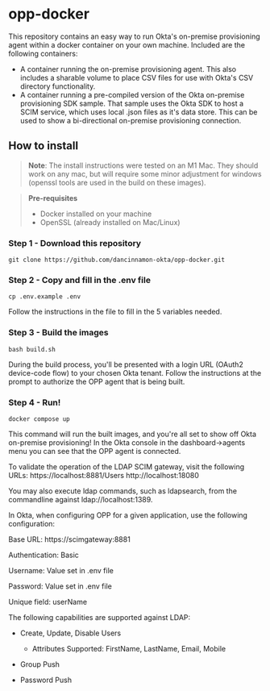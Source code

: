 # opp-docker
This repository contains an easy way to run Okta's on-premise provisioning agent within a docker container on your own machine.  Included are the following containers:
* A container running the on-premise provisioning agent. This also includes a sharable volume to place CSV files for use with Okta's CSV directory functionality.
* A container running a pre-compiled version of the Okta on-premise provisioning SDK sample. That sample uses the Okta SDK to host a SCIM service, which uses local .json files as it's data store. This can be used to show a bi-directional on-premise provisioning connection.


## How to install

> **Note**: The install instructions were tested on an M1 Mac.  They should work on any mac, but will require some minor adjustment for windows (openssl tools are used in the build on these images).

> **Pre-requisites**
> * Docker installed on your machine
> * OpenSSL (already installed on Mac/Linux)

### Step 1 - Download this repository
```console
git clone https://github.com/dancinnamon-okta/opp-docker.git
```

### Step 2 - Copy and fill in the .env file
```console
cp .env.example .env
```
Follow the instructions in the file to fill in the 5 variables needed.

### Step 3 - Build the images
```console
bash build.sh
```
During the build process, you'll be presented with a login URL (OAuth2 device-code flow) to your chosen Okta tenant. Follow the instructions at the prompt to authorize the OPP agent that is being built.

### Step 4 - Run!
```console
docker compose up
```
This command will run the built images, and you're all set to show off Okta on-premise provisioning!
In the Okta console in the dashboard->agents menu you can see that the OPP agent is connected.

To validate the operation of the LDAP SCIM gateway, visit the following URLs:
https://localhost:8881/Users
http://localhost:18080

You may also execute ldap commands, such as ldapsearch, from the commandline against ldap://localhost:1389.

In Okta, when configuring OPP for a given application, use the following configuration:

Base URL: https://scimgateway:8881

Authentication: Basic

Username: Value set in .env file

Password: Value set in .env file

Unique field: userName


The following capabilities are supported against LDAP:
* Create, Update, Disable Users
    * Attributes Supported: FirstName, LastName, Email, Mobile

* Group Push
* Password Push
